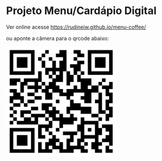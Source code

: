 # Projeto Menu/Cardápio Digital

Ver online acesse https://rudineiw.github.io/menu-coffee/

ou aponte a câmera para o qrcode abaixo:

![alt text](https://github.com/rudineiw/menu-coffee/blob/main/qrcode.png "Aponte a câmera")
